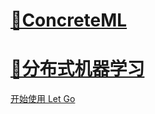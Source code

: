 <!-- _coverpage.md -->

# [🍈ConcreteML](https://hollyliang974.github.io/ConcreteML/)


 # [🥑分布式机器学习](https://hollyliang974.github.io/DistributedMachineLearning/)








[开始使用 Let Go](/README.md)

